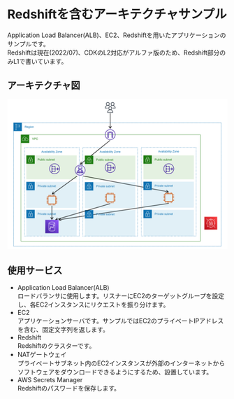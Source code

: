 # Redshiftを含むアーキテクチャサンプル
Application Load Balancer(ALB)、EC2、Redshiftを用いたアプリケーションのサンプルです。  
Redshiftは現在(2022/07)、CDKのL2対応がアルファ版のため、Redshift部分のみL1で書いています。

## アーキテクチャ図
![](./architecture.png)

## 使用サービス
* Application Load Balancer(ALB)  
ロードバランサに使用します。リスナーにEC2のターゲットグループを設定し、各EC2インスタンスにリクエストを振り分けます。
* EC2  
アプリケーションサーバです。サンプルではEC2のプライベートIPアドレスを含む、固定文字列を返します。
* Redshift  
Redshiftのクラスターです。
* NATゲートウェイ  
プライベートサブネット内のEC2インスタンスが外部のインターネットからソフトウェアをダウンロードできるようにするため、設置しています。
* AWS Secrets Manager  
Redshiftのパスワードを保存します。
